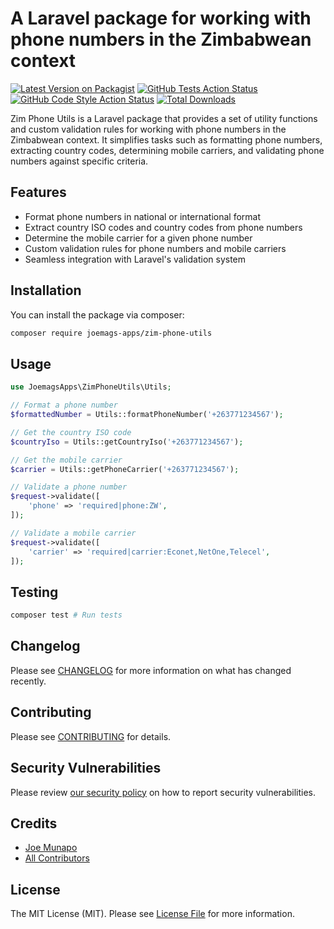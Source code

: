 # A Laravel package for working with phone numbers in the Zimbabwean context

[![Latest Version on Packagist](https://img.shields.io/packagist/v/joemags-apps/zim-phone-utils.svg?style=flat-square)](https://packagist.org/packages/joemags-apps/zim-phone-utils)
[![GitHub Tests Action Status](https://img.shields.io/github/actions/workflow/status/joemags-apps/zim-phone-utils/run-tests.yml?branch=main&label=tests&style=flat-square)](https://github.com/joemags-apps/zim-phone-utils/actions?query=workflow%3Arun-tests+branch%3Amain)
[![GitHub Code Style Action Status](https://img.shields.io/github/actions/workflow/status/joemags-apps/zim-phone-utils/fix-php-code-style-issues.yml?branch=main&label=code%20style&style=flat-square)](https://github.com/joemags-apps/zim-phone-utils/actions?query=workflow%3A"Fix+PHP+code+style+issues"+branch%3Amain)
[![Total Downloads](https://img.shields.io/packagist/dt/joemags-apps/zim-phone-utils.svg?style=flat-square)](https://packagist.org/packages/joemags-apps/zim-phone-utils)

Zim Phone Utils is a Laravel package that provides a set of utility functions and custom validation rules for working with phone numbers in the Zimbabwean context. It simplifies tasks such as formatting phone numbers, extracting country codes, determining mobile carriers, and validating phone numbers against specific criteria.

## Features

- Format phone numbers in national or international format
- Extract country ISO codes and country codes from phone numbers
- Determine the mobile carrier for a given phone number
- Custom validation rules for phone numbers and mobile carriers
- Seamless integration with Laravel's validation system

## Installation

You can install the package via composer:

```bash
composer require joemags-apps/zim-phone-utils
```

## Usage

```php
use JoemagsApps\ZimPhoneUtils\Utils;

// Format a phone number
$formattedNumber = Utils::formatPhoneNumber('+263771234567');

// Get the country ISO code
$countryIso = Utils::getCountryIso('+263771234567');

// Get the mobile carrier
$carrier = Utils::getPhoneCarrier('+263771234567');

// Validate a phone number
$request->validate([
    'phone' => 'required|phone:ZW',
]);

// Validate a mobile carrier
$request->validate([
    'carrier' => 'required|carrier:Econet,NetOne,Telecel',
]);
```

## Testing

```bash
composer test # Run tests
```

## Changelog

Please see [CHANGELOG](CHANGELOG.md) for more information on what has changed recently.

## Contributing

Please see [CONTRIBUTING](CONTRIBUTING.md) for details.

## Security Vulnerabilities

Please review [our security policy](../../security/policy) on how to report security vulnerabilities.

## Credits

- [Joe Munapo](https://github.com/joemags-apps)
- [All Contributors](../../contributors)

## License

The MIT License (MIT). Please see [License File](LICENSE.md) for more information.
